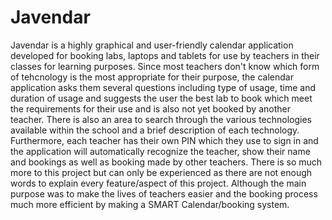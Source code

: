 # Javendar
Javendar is a highly graphical and user-friendly calendar application developed for booking labs, laptops and tablets for use by teachers
in their classes for learning purposes. Since most teachers don't know which form of tehcnology is the most appropriate for their purpose,
the calendar application asks them several questions including type of usage, time and duration of usage and suggests the user the best
lab to book which meet the requirements for their use and is also not yet booked by another teacher. There is also an area to search
through the various technologies available within the school and a brief description of each technology. Furthermore, each teacher has
their own PIN which they use to sign in and the application will automatically recognize the teacher, show their name and bookings as well
as booking made by other teachers. There is so much more to this project but can only be experienced as there are not enough words to
explain every feature/aspect of this project. Although the main purpose was to make the lives of teachers easier and the booking process
much more efficient by making a SMART Calendar/booking system.
